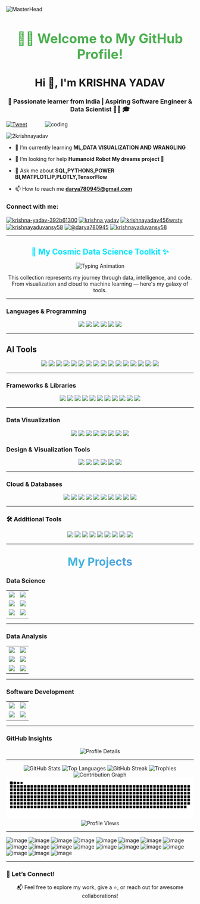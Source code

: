 ![MasterHead](https://logicmojo.com/assets/dist/new_pages/images/data-science-intro.gif)

<h1 align="center" style="font-size: 2.5em; color: #4CAF50;">👨‍💻 Welcome to My GitHub Profile!</h1>
<h1 align="center">Hi 👋, I'm KRISHNA YADAV</h1>
<h3 align="center">🚀 Passionate learner from India | Aspiring Software Engineer & Data Scientist 👩‍💻 🎓</h3>
<img align="right" alt="coding" width="400" src="https://pgmatrix.net/wp-content/uploads/2021/10/home-version-8-banner-image.webp">


[![Tweet](https://img.shields.io/twitter/url/http/shields.io.svg?style=social)](https://x.com/KRISHNASHY71792)

<p align="left"> <img src="https://komarev.com/ghpvc/?username=2krishnayadav&label=Profile%20views&color=0e75b6&style=flat" alt="2krishnayadav" /> </p>



- 🌱 I’m currently learning **ML,DATA VISUALIZATION AND WRANGLING**

- 🤝 I’m looking for help  **Humanoid Robot My dreams project  🤖**

- 💬 Ask me about **SQL,PYTHONS,POWER BI,MATPLOTLIP,PLOTLY,TensorFlow**

- 📫 How to reach me **darya780945@gmail.com**

<h3 align="left">Connect with me:</h3>
<p align="left">

<a href="https://linkedin.com/in/krishna-yadav-392b61300" target="blank"><img align="center" src="https://raw.githubusercontent.com/rahuldkjain/github-profile-readme-generator/master/src/images/icons/Social/linked-in-alt.svg" alt="krishna-yadav-392b61300" height="30" width="40" /></a>
<a href="https://stackoverflow.com/users/krishna yadav" target="blank"><img align="center" src="https://raw.githubusercontent.com/rahuldkjain/github-profile-readme-generator/master/src/images/icons/Social/stack-overflow.svg" alt="krishna yadav" height="30" width="40" /></a>
<a href="https://kaggle.com/krishnayadav456wrsty" target="blank"><img align="center" src="https://raw.githubusercontent.com/rahuldkjain/github-profile-readme-generator/master/src/images/icons/Social/kaggle.svg" alt="krishnayadav456wrsty" height="30" width="40" /></a>
<a href="https://instagram.com/krishnayaduvansy58" target="blank"><img align="center" src="https://raw.githubusercontent.com/rahuldkjain/github-profile-readme-generator/master/src/images/icons/Social/instagram.svg" alt="krishnayaduvansy58" height="30" width="40" /></a>
<a href="https://www.hackerrank.com/@darya780945" target="blank"><img align="center" src="https://raw.githubusercontent.com/rahuldkjain/github-profile-readme-generator/master/src/images/icons/Social/hackerrank.svg" alt="@darya780945" height="30" width="40" /></a>
<a href="https://www.leetcode.com/krishnayaduvansy58" target="blank"><img align="center" src="https://raw.githubusercontent.com/rahuldkjain/github-profile-readme-generator/master/src/images/icons/Social/leet-code.svg" alt="krishnayaduvansy58" height="30" width="40" /></a>
</p>

---




<h2 align="center" style="color:#00E5FF; font-weight:bold;">
  🔬 My Cosmic Data Science Toolkit ✨
</h2>


<!-- ⌨️ Typing Text Animation -->
<p align="center">
  <img src="https://readme-typing-svg.demolab.com?lines=Welcome+to+My+Toolkit!;Exploring+the+Universe+of+Data;AI+that+Illuminates+the+Stars;Coding+the+Future+with+Python;&center=true&width=500&height=45&color=00E5FF&vCenter=true" alt="Typing Animation" />
</p>

<!-- ✨ Short Intro -->
<p align="center" style="max-width:700px; margin:auto;">
   This collection represents my journey through data, intelligence, and code.  
  From visualization and cloud to machine learning — here's my galaxy of tools.  
</p>

---

###  Languages & Programming

<p align="center">
  <img src="https://img.shields.io/badge/Python-3776AB?style=for-the-badge&logo=python&logoColor=white" />
  <img src="https://img.shields.io/badge/R-276DC3?style=for-the-badge&logo=r&logoColor=white" />
  <img src="https://img.shields.io/badge/SQL-4479A1?style=for-the-badge&logo=mysql&logoColor=white" />
  <img src="https://img.shields.io/badge/C++-00599C?style=for-the-badge&logo=cplusplus&logoColor=white" />
  <img src="https://img.shields.io/badge/HTML5-E34F26?style=for-the-badge&logo=html5&logoColor=white" />
  <img src="https://img.shields.io/badge/CSS3-1572B6?style=for-the-badge&logo=css3&logoColor=white" />
</p>

---

##  AI Tools

<p align="center">
  <img src="https://img.shields.io/badge/ChatGPT-74AA9C?style=for-the-badge&logo=openai&logoColor=white" />
  <img src="https://img.shields.io/badge/Claude-AE7AFF?style=for-the-badge&logo=anthropic&logoColor=black" />
  <img src="https://img.shields.io/badge/Perplexity_AI-2A2F4F?style=for-the-badge&logo=perplexity&logoColor=white" />
  <img src="https://img.shields.io/badge/Cursor-000000?style=for-the-badge&logo=cursor&logoColor=white" />
  <img src="https://img.shields.io/badge/Windsurf-4A90E2?style=for-the-badge&logo=visualstudiocode&logoColor=white" />
  <img src="https://img.shields.io/badge/Lovable.AI-FF69B4?style=for-the-badge&logo=vercel&logoColor=white" />
  <img src="https://img.shields.io/badge/Bolt.new-FF4500?style=for-the-badge&logo=bolt&logoColor=white" />
  <img src="https://img.shields.io/badge/Replit_AI-667881?style=for-the-badge&logo=replit&logoColor=white" />
  <img src="https://img.shields.io/badge/Julia.AI-9558B2?style=for-the-badge&logo=julia&logoColor=white" />
  <img src="https://img.shields.io/badge/Copilot-000000?style=for-the-badge&logo=githubcopilot&logoColor=white" />
  <img src="https://img.shields.io/badge/Notion_AI-000000?style=for-the-badge&logo=notion&logoColor=white" />
  <img src="https://img.shields.io/badge/MidJourney-000000?style=for-the-badge&logo=midjourney&logoColor=white" />
  <img src="https://img.shields.io/badge/RunwayML-FF006E?style=for-the-badge&logo=runwayml&logoColor=white" />
  <img src="https://img.shields.io/badge/Stable_Diffusion-FF9900?style=for-the-badge&logo=stabilityai&logoColor=white" />
  <img src="https://img.shields.io/badge/Gemini-4285F4?style=for-the-badge&logo=google&logoColor=white" />
  <img src="https://img.shields.io/badge/Copilot_Studio-6528F7?style=for-the-badge&logo=microsoft&logoColor=white" />
</p>

---

###  Frameworks & Libraries

<p align="center">
  <img src="https://img.shields.io/badge/TensorFlow-FF6F00?style=for-the-badge&logo=tensorflow&logoColor=white" />
  <img src="https://img.shields.io/badge/PyTorch-EE4C2C?style=for-the-badge&logo=pytorch&logoColor=white" />
  <img src="https://img.shields.io/badge/Matplotlib-11557C?style=for-the-badge&logo=matplotlib&logoColor=white" />
  <img src="https://img.shields.io/badge/Seaborn-FFBB39?style=for-the-badge&logo=plotly&logoColor=white" />
  <img src="https://img.shields.io/badge/Plotly-3F4F75?style=for-the-badge&logo=plotly&logoColor=white" />
  <img src="https://img.shields.io/badge/Pandas-150458?style=for-the-badge&logo=pandas&logoColor=white" />
  <img src="https://img.shields.io/badge/NumPy-013243?style=for-the-badge&logo=numpy&logoColor=white" />
  <img src="https://img.shields.io/badge/FastAPI-009688?style=for-the-badge&logo=fastapi&logoColor=white" />
  <img src="https://img.shields.io/badge/Scikit%20Learn-F7931E?style=for-the-badge&logo=scikit-learn&logoColor=white" />
  <img src="https://img.shields.io/badge/OpenCV-5C3EE8?style=for-the-badge&logo=opencv&logoColor=white" />
  <img src="https://img.shields.io/badge/Flask-000000?style=for-the-badge&logo=flask&logoColor=white" />
</p>

---
###  Data Visualization

<p align="center">
  <img src="https://img.shields.io/badge/Tableau-E97627?style=for-the-badge&logo=tableau&logoColor=white" />
  <img src="https://img.shields.io/badge/Power%20BI-F2C811?style=for-the-badge&logo=powerbi&logoColor=black" />
  <img src="https://img.shields.io/badge/Matplotlib-11557c?style=for-the-badge&logo=plotly&logoColor=white" />
  <img src="https://img.shields.io/badge/Seaborn-4C8CBF?style=for-the-badge&logo=python&logoColor=white" />
  <img src="https://img.shields.io/badge/Plotly-3F4F75?style=for-the-badge&logo=plotly&logoColor=white" />
  <img src="https://img.shields.io/badge/D3.js-F9A03C?style=for-the-badge&logo=d3dotjs&logoColor=white" />
  <img src="https://img.shields.io/badge/Google%20Data%20Studio-4285F4?style=for-the-badge&logo=google&logoColor=white" />
  <img src="https://img.shields.io/badge/Apache%20Superset-20A0FF?style=for-the-badge&logo=apache&logoColor=white" />
</p>

###  Design & Visualization Tools

<p align="center">
  <img src="https://img.shields.io/badge/Blender-F5792A?style=for-the-badge&logo=blender&logoColor=white" />
  <img src="https://img.shields.io/badge/Figma-F24E1E?style=for-the-badge&logo=figma&logoColor=white" />
  <img src="https://img.shields.io/badge/Canva-00C4CC?style=for-the-badge&logo=canva&logoColor=white" />
  <img src="https://img.shields.io/badge/Adobe%20Illustrator-FF9A00?style=for-the-badge&logo=adobeillustrator&logoColor=white" />
  <img src="https://img.shields.io/badge/Adobe%20Photoshop-31A8FF?style=for-the-badge&logo=adobephotoshop&logoColor=white" />
  <img src="https://img.shields.io/badge/Sketch-F7B500?style=for-the-badge&logo=sketch&logoColor=white" />
</p>

---

###  Cloud & Databases

<p align="center">
  <img src="https://img.shields.io/badge/MySQL-4479A1?style=for-the-badge&logo=mysql&logoColor=white" />
  <img src="https://img.shields.io/badge/PostgreSQL-336791?style=for-the-badge&logo=postgresql&logoColor=white" />
  <img src="https://img.shields.io/badge/MongoDB-47A248?style=for-the-badge&logo=mongodb&logoColor=white" />
  <img src="https://img.shields.io/badge/Firebase-FFCA28?style=for-the-badge&logo=firebase&logoColor=black" />
  <img src="https://img.shields.io/badge/SQLite-003B57?style=for-the-badge&logo=sqlite&logoColor=white" />
  <img src="https://img.shields.io/badge/Google%20Cloud-4285F4?style=for-the-badge&logo=google-cloud&logoColor=white" />
  <img src="https://img.shields.io/badge/Amazon%20AWS-232F3E?style=for-the-badge&logo=amazonaws&logoColor=white" />
  <img src="https://img.shields.io/badge/Microsoft%20Azure-0078D4?style=for-the-badge&logo=microsoftazure&logoColor=white" />
  <img src="https://img.shields.io/badge/Docker-2496ED?style=for-the-badge&logo=docker&logoColor=white" />
  <img src="https://img.shields.io/badge/Kubernetes-326CE5?style=for-the-badge&logo=kubernetes&logoColor=white" />
</p>

---

### 🛠️ Additional Tools

<p align="center">
  <img src="https://img.shields.io/badge/Git-F05032?style=for-the-badge&logo=git&logoColor=white" />
  <img src="https://img.shields.io/badge/GitHub-181717?style=for-the-badge&logo=github&logoColor=white" />
  <img src="https://img.shields.io/badge/Linux-FCC624?style=for-the-badge&logo=linux&logoColor=black" />
    <img src="https://img.shields.io/badge/Anaconda-44A833?style=for-the-badge&logo=anaconda&logoColor=white" />
  <img src="https://img.shields.io/badge/VS%20Code-007ACC?style=for-the-badge&logo=visualstudiocode&logoColor=white" />
  <img src="https://img.shields.io/badge/Jupyter-F37626?style=for-the-badge&logo=jupyter&logoColor=white" />
  <img src="https://img.shields.io/badge/Colab-F9AB00?style=for-the-badge&logo=googlecolab&logoColor=black" />
  <img src="https://img.shields.io/badge/Kaggle-20BEFF?style=for-the-badge&logo=kaggle&logoColor=white" />
  <img src="https://img.shields.io/badge/Roboflow-0A0A0A?style=for-the-badge&logo=roboflow&logoColor=white" />

</p>

---

## <div align="center" style="font-size: 30px; font-weight: bold; background: linear-gradient(to right, #36D1DC, #5B86E5); -webkit-background-clip: text; color: transparent;"> My Projects </div>  

###  Data Science  

<table>
<tr>
<td><a href="https://github.com/2KRISHNAYADAV/brain-tumor-detection"><img src="https://img.shields.io/badge/Brain_Tumor_Detection-Deep_Learning_for_MRI-ff4b5c?style=for-the-badge"></a></td>
<td><a href="https://github.com/2KRISHNAYADAV/Prediction_Of_Ticket_Cancellation_Accscore"><img src="https://img.shields.io/badge/Ticket_Cancellation-Prediction-2ecc71?style=for-the-badge"></a></td>
</tr>
<tr>
<td><a href="https://github.com/2KRISHNAYADAV/Iris-Flower-Classification-KNN-AND-DT-"><img src="https://img.shields.io/badge/Iris_Classification-KNN_&_DT-3498db?style=for-the-badge"></a></td>
<td><a href="https://github.com/2KRISHNAYADAV/Sales-Forecasting-System"><img src="https://img.shields.io/badge/Sales_Forecasting-ML_Based-9b59b6?style=for-the-badge"></a></td>
</tr>
<tr>
<td><a href="https://github.com/2KRISHNAYADAV/Loan-Approval-Prediction-"><img src="https://img.shields.io/badge/Loan_Approval-Prediction-e67e22?style=for-the-badge"></a></td>
<td><a href="https://github.com/2KRISHNAYADAV/generative-AI-anime-face"><img src="https://img.shields.io/badge/Generative_AI-Anime_Face-f39c12?style=for-the-badge"></a></td>
</tr>
</table>

---

###  Data Analysis  

<table>
<tr>
<td><a href="https://github.com/2KRISHNAYADAV/COVID-19-data-analysis-"><img src="https://img.shields.io/badge/COVID--19-Data_Analysis-c0392b?style=for-the-badge"></a></td>
<td><a href="https://github.com/2KRISHNAYADAV/youtube-analysis-"><img src="https://img.shields.io/badge/YouTube-Analysis-d35400?style=for-the-badge"></a></td>
</tr>
<tr>
<td><a href="https://github.com/2KRISHNAYADAV/Amazon-USA-Data-Financial-Insights-Across-All-Stateslog-normalization"><img src="https://img.shields.io/badge/Amazon_USA-Financial_Insights-8e44ad?style=for-the-badge"></a></td>
<td><a href="https://github.com/2KRISHNAYADAV/100-Healthiest-Foods-Nutrition-and-Origin-Analysis"><img src="https://img.shields.io/badge/Healthiest_Foods-Analysis-16a085?style=for-the-badge"></a></td>
</tr>
<tr>
<td><a href="https://github.com/2KRISHNAYADAV/USA-UNIVERSITY-"><img src="https://img.shields.io/badge/USA_Universities-Dataset_Analysis-27ae60?style=for-the-badge"></a></td>
<td><a href="https://github.com/2KRISHNAYADAV/Customer-Segmentation-Using-K-Means-Clustering"><img src="https://img.shields.io/badge/Customer_Segmentation-KMeans-2980b9?style=for-the-badge"></a></td>
</tr>
</table>

---

###  Software Development  

<table>
<tr>
<td><a href="https://github.com/2KRISHNAYADAV/LinguaMood.AI"><img src="https://img.shields.io/badge/LinguaMood.AI-NLP_Emotion_Detection-9c27b0?style=for-the-badge"></a></td>
<td><a href="https://github.com/2KRISHNAYADAV/JobValidator"><img src="https://img.shields.io/badge/JobValidator-Fake_Job_Detection-2196f3?style=for-the-badge"></a></td>
</tr>
<tr>
<td><a href="https://github.com/2KRISHNAYADAV/Google-like-Employee-Project-Management-System-PostgreSQL"><img src="https://img.shields.io/badge/Employee_Management_System-PostgreSQL-4caf50?style=for-the-badge"></a></td>
<td><a href="https://github.com/2KRISHNAYADAV/WhatsApp-Business-Analytics-Panel-UI-Prototype"><img src="https://img.shields.io/badge/WhatsApp_Business-Analytics_Panel-ff9800?style=for-the-badge"></a></td>
</tr>
</table>

---

###  GitHub Insights  

<div align="center">
  
 <!-- GitHub Metric --> 
<p align="center">
  <img src="https://github-profile-summary-cards.vercel.app/api/cards/profile-details?username=2krishnayadav&theme=tokyonight" alt="Profile Details"/>
</p>

---

  <!-- GitHub Stats -->
  <img src="https://github-readme-stats.vercel.app/api?username=2krishnayadav&show_icons=true&theme=tokyonight" alt="GitHub Stats" />
  
  <!-- Top Languages -->
  <img src="https://github-readme-stats.vercel.app/api/top-langs?username=2krishnayadav&layout=compact&theme=tokyonight" alt="Top Languages" />
  
  <!-- Streak Stats -->
  <img src="https://github-readme-streak-stats.herokuapp.com/?user=2krishnayadav&theme=tokyonight" alt="GitHub Streak" />

  <!-- GitHub Trophies -->
  <img src="https://github-profile-trophy.vercel.app/?username=2krishnayadav&theme=tokyonight&row=1&column=7" alt="Trophies" />

  <!-- Activity Graph -->
  <img src="https://github-readme-activity-graph.vercel.app/graph?username=2krishnayadav&theme=tokyo-night" alt="Contribution Graph" />

  <!-- Contribution Snake -->
  <img src="https://raw.githubusercontent.com/Platane/snk/output/github-contribution-grid-snake.svg" alt="Snake animation" />

  <!-- Profile Views Counter -->
  <img src="https://komarev.com/ghpvc/?username=2krishnayadav&color=blueviolet&style=for-the-badge" alt="Profile Views" />

</div>

---

<img width="56" height="56" alt="image" src="https://github.com/user-attachments/assets/428b8f7e-7efa-44e3-9922-9a8d6638f8b5" />
<img width="56" height="56" alt="image" src="https://github.com/user-attachments/assets/500de173-23de-45a0-a9bf-e564cc39792b" />
<img width="56" height="56" alt="image" src="https://github.com/user-attachments/assets/f1d00463-1b1d-446e-a1d4-11fee1c07720" />
<img width="56" height="56" alt="image" src="https://github.com/user-attachments/assets/0001385b-7665-4604-a428-4e61c572c8f4" />
<img width="56" height="56" alt="image" src="https://github.com/user-attachments/assets/d3cdb6b5-6d99-4ba1-abe9-098f09ed5845" />
<img width="56" height="56" alt="image" src="https://github.com/user-attachments/assets/fdbd6f22-e109-446a-992e-6d519e24853e" />
<img width="56" height="56" alt="image" src="https://github.com/user-attachments/assets/96227532-1c1f-4d08-b66b-c2288ef93732" />
<img width="56" height="56" alt="image" src="https://github.com/user-attachments/assets/d05d57fd-cfdc-4c61-b720-ef2cd4cfbc21" />
<img width="56" height="56" alt="image" src="https://github.com/user-attachments/assets/b62d9c15-8f2a-4f3c-bc38-f4472cc641fa" />
<img width="56" height="56" alt="image" src="https://github.com/user-attachments/assets/fa141b3d-8780-4bf4-a2f8-451538346215" />
<img width="56" height="56" alt="image" src="https://github.com/user-attachments/assets/11eedcb1-6810-4acb-a893-0222765aa4fb" />
<img width="56" height="84" alt="image" src="https://github.com/user-attachments/assets/25d62690-34f4-477e-94c6-0a1c3d9d257d" />
<img width="56" height="84" alt="image" src="https://github.com/user-attachments/assets/1b1b7154-5243-4b89-9624-34f3852d79d3" />
<img width="56" height="160" alt="image" src="https://github.com/user-attachments/assets/15859f60-602c-46ca-b4a6-9ed79a8f156a" />
<img width="56" height="161" alt="image" src="https://github.com/user-attachments/assets/5609631b-70e6-4863-89c7-7b5d0fe20eb8" />
<img width="56" height="160" alt="image" src="https://github.com/user-attachments/assets/85e49315-12a9-4354-b825-0d94110ea475" />
<img width="56" height="120" alt="image" src="https://github.com/user-attachments/assets/a96af849-92f2-424e-87c7-9a0ead2e5675" />
<img width="56" height="120" alt="image" src="https://github.com/user-attachments/assets/07a9dca1-7b9f-44ff-92ae-cf6537ea809e" />
<img width="56" height="100" alt="image" src="https://github.com/user-attachments/assets/e8b05f8b-7e05-479c-8d5e-4b1a2f508358" />











---

### 🤝 Let’s Connect!

<p align="center">
  📬 Feel free to explore my work, give a ⭐, or reach out for awesome collaborations!
</p>


</div>
